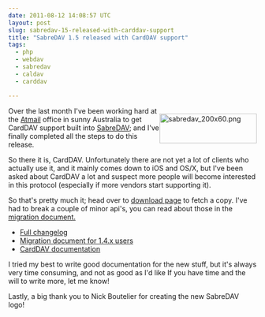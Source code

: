 ```yaml
---
date: 2011-08-12 14:08:57 UTC
layout: post
slug: sabredav-15-released-with-carddav-support
title: "SabreDAV 1.5 released with CardDAV support"
tags:
  - php
  - webdav
  - sabredav
  - caldav
  - carddav

---
```

<p style="float: right"><img alt="sabredav_200x60.png" src="http://evertpot.com/resources/files/logos/sabredav_200x60.png" width="197" height="60" /></p>

<p>Over the last month I've been working hard at the <a href="http://atmail.com/">Atmail</a> office in sunny Australia to get CardDAV support built into <a href="http://code.google.com/p/sabredav/">SabreDAV</a>; and I've finally completed all the steps to do this release.</p>

<p>So there it is, CardDAV. Unfortunately there are not yet a lot of clients who actually use it, and it mainly comes down to iOS and OS/X, but I've been asked about CardDAV a lot and suspect more people will become interested in this protocol (especially if more vendors start supporting it).</p>

<p>So that's pretty much it; head over to <a href="http://code.google.com/p/sabredav/downloads/list">download page</a> to fetch a copy. I've had to break a couple of minor api's, you can read about those in the <a href="http://code.google.com/p/sabredav/wiki/Migrating1_4to1_5">migration document.</a></p>

<ul>
  <li><a href="http://code.google.com/p/sabredav/source/browse/ChangeLog?r=version-1.5.0">Full changelog</a></li>
  <li><a href="http://code.google.com/p/sabredav/wiki/Migrating1_4to1_5">Migration document for 1.4.x users</a></li>
  <li><a href="http://code.google.com/p/sabredav/wiki/CardDAV">CardDAV documentation</a></li>
</ul>

<p>I tried my best to write good documentation for the new stuff, but it's always very time consuming, and not as good as I'd like If you have time and the will to write more, let me know!</p>

<p>Lastly, a big thank you to Nick Boutelier for creating the new SabreDAV logo!</p>
